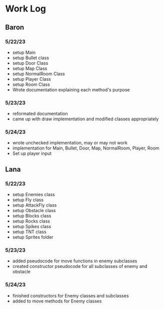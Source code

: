 # Work Log

## Baron

### 5/22/23

- setup Main
- setup Bullet class
- setup Door Class
- setup Map Class
- setup NormalRoom Class
- setup Player Class
- setup Room Class
- Wrote documentation explaining each method's purpose

### 5/23/23

- reformated documentation
- came up with draw implementation and modified classes appropriately

### 5/24/23

- wrote unchecked implementation, may or may not work
- implementation for Main, Bullet, Door, Map, NormalRoom, Player, Room
- Set up player input


## Lana

### 5/22/23

- setup Enemies class
- setup Fly class
- setup AttackFly class
- setup Obstacle class
- setup Blocks class
- setup Rocks class
- setup Spikes class
- setup TNT class
- setup Sprites folder

### 5/23/23

- added pseudocode for move functions in enemy subclasses
- created constructor pseudocode for all subclasses of enemy and obstacle

### 5/24/23

- finished constructors for Enemy classes and subclasses
- added to move methods for Enemy classes

